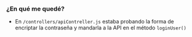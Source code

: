### ¿En qué me quedé?
- En `/controllers/apiContreller.js` estaba probando la forma de encriptar la contraseña y mandarla a la API en el método `loginUser()`